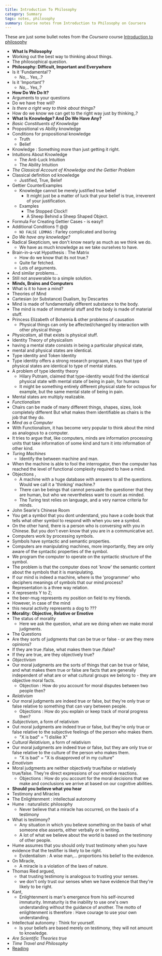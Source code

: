 ```yaml
---
title: Introduction To Philosophy
category: Summary
tags: notes, philosophy
summary: Course notes from Introduction to Philosophy on Coursera
---
```


These are just some bullet notes from the *Coursera* course [Introduction to philosophy](https://www.coursera.org/learn/philosophy)

- **What Is Philosophy**
- Working out the best way to thinking about things.
- The philosophical question.
- **Philosophy: Difficult, Important and Everywhere**
- Is it 'Fundamental'?
    - No,.. Yes,..?
- Is it 'Important'?
    - No,.. Yes,.?
- **How Do We Do It?**
- Arguments to your questions
- Do we have free will?
- *Is there a right way to think about things?*
- How do we know we can get to the right way just by thinking,.?
- **What Is Knowledge? And Do We Have Any?**
- *Basic Constituents of Knowledge*
- Propositional vs Ability knowledge
- Conditions for propositional knowledge
    - Truth
    - Belief
- Knowledge : Something more than just getting it right.
- Intuitions About Knowledge
    - The Anti-Luck Intuition
    - The Ability Intuition
- *The Classical Account of Knowledge and the Gettier Problem*
- Classical definition od knowledge
    - Justified, True,  Belief
- Gettier CounterExamples
    - Knowledge cannot be merely justified true belief
        - It might just be a matter of luck that your belief is true, irreverent of your justification.
    - Examples
        - The Stopped Clock!!
        - A Sheep Behind a Sheep Shaped Object.
- Formula For Creating Gettier Cases - is easy!!
- Additional Conditions !! @@
    - `NO FALSE LEMMAS` : Farley complicated and boring
- *Do We have any knowledge?*
- Radical Skepticism, we don't know nearly as much as we think we do.
    - We have as much knowledge as we take ourselves to have.
- Brain-in-a-vat Hypothesis : The Matrix
    - How do we know that its not true.?
    - Quite far fetched.
    - Lots of arguments.
- And similar problems...
- Still not answerable to a simple solution.
- **Minds, Brains and Computers**
- What is it to have a mind?
- Theories of Mind
- Cartesian (or Substance) Dualism, by Descartes
- Mind is made of fundamentally different substance to the body.
- The mind is made of immaterial stuff and the body is made of material stuff.
- Princess Elizabeth of Bohemia & other problems of causation
    - Physical things can only be affected/changed by interaction with other physical things
- *Physicalism*, all that exists is physical stuff.
- Identity Theory of physicalism
- having a mental state consists in being a particular physical state,
- mental and physical states are identical.
- Type identity and Token Identity
- Type identity offers a strong research prograam, it says that type of physical states are identical to type of mental states.
- A problem of type identity theory
    - Hilary Putnam, claimed that type-identity would find the identical physical state with mental state of being in pain, for humans
    - It might be something entirely different physical state for octopus for example, but the same mental state of being in pain.
- Mental states are multiply realizable.
- *Functionalism*
- Chairs can be made of many different things, shapes, sizes, look completely different But what makes them identifiable as chairs is the job that they do.
- *Mind as a Computer*
- With Functionalism, it has become very popular to think about the mind as analogous to a computer.
- It tries to argue that, like computers, minds are information processing units that take information of some kind and turn it into information of other kind.
- *Turing Machines*
    - Identify the between machine and man.
- When the machine is able to fool the interrogator, then the computer has reached the level of functional complexity required to have a mind.
- Objections ,
    - A machine with a huge database with answers to all the questions. Would we call it a 'thinking' machine.?
    - There can be beings that cannot persuade the questioner that they are human, but who we nevertheless want to count as minded.
    - The Turing test relies on language, and a very narrow criteria for minds.
- John Searle's Chinese Room
- You get a symbol that you dont understand, you have a code book that tells what other symbol to respond with when you see a symbol.
- On the other hand, there is a person who is conversing with you in Chinese. But you don't even know that you are in a communicative act.
- Computers work by processing symbols.
- Symbols have syntactic and semantic properties.
- Computers are manipulating machines, more importantly, they are only aware of the syntactic properties of the symbol.
- We program the computer to operate on the syntactic structure of the symbol.
- The problem is that the computer does not 'know' the semantic content about the symbols that it is manipulating.
- If our mind is indeed a machine, where is the 'programmer' who deciphers meanings of symbols that our mind process?
- Representation  is a three way relation.
- X represents Y to Z;
- the beer-mug represents my position on field to my friends.
- However, in case of the mind
- this neural activity represents a dog to ???
- **Morality: Objective, Relative or Emotive**
- The status of morality
    - Here we ask the question, what are we doing when we make moral judgments.
- The Questions
- Are they sorts of judgments that can be true or false -  or are they mere opinions?
- If they are true /false,  what makes them true /false?
- If they are true,  are they objectively true?
- *Objectivism*
- Our moral judgments are the sorts of things that can be true or false,  and what makes them true or false are facts that are generally independent of what are or what cultural groups we belong to -  they are objective moral facts.
    - Objection : How do you account for moral disputes between two people then?
- *Relativism*
- Our moral judgments are indeed true or false,  but they're only true or false relative to something that can vary between people.
    - Objections : How do you explain or keep track of moral progress then?
- *Subjectivism*,  a form of relativism
- Out moral judgments are indeed true or false,  but they're only true or false relative to the subjective feelings of the person who makes them.
    - "X is bad" = "I dislike X"
- *Cultural Relativism*, a form of relativism
- Our moral judgments are indeed true or false, but they are only true or false relative to the culture of the person who makes them.
    - "X is bad" = "X is disapproved of in my culture"
- *Emotivism*
- Moral judgments are neither objectively true/false or relatively true/false. They're direct expressions of our emotive reactions.
    - Objections : How do you account for the moral decisions that we make and conclusions we arrive at based on our cognitive abilities.
- **Should you believe what you hear**
- Testimony and Miracles
- The Enlightenment : intellectual autonomy
- Hume : naturalistic philosophy
    - Never believe that a miracle has occurred, on the basis of a testimony
- What is testimony?
    - Any situation in which you believe something on the basis of what someone else asserts, either verbally or in writing.
    - A lot of what we believe about the world is based on the testimony of other people.
- Hume assumes that you should only trust testimony when you have evidence that the testifier is likely to be right.
    - Evidentialism : A wise man,... proportions his belief to the evidence.
- On Miracle,
    - A miracle is a violation of the laws of nature.
- Thomas Ried argued,
    - that trusting testimony is analogous to trusting your senses.
    - we don't only trust our senses when we have evidence that they're likely to be right.
- Kant,
    - Enlightenment is man's emergence from his self-incurred immaturity. Immaturity is the inability to use one's own understanding without the guidance of another. The motto of enlightenment is therefore : Have courage to use your own understanding.
- Intellectual autonomy : Think for yourself.
    - Is your beliefs are based merely on testimony, they will not amount to knowledge.
- *Are Scientific Theories true*
- *Time Travel and Philosophy*
- [Reading](https://d396qusza40orc.cloudfront.net/flex-introphil%2FWeek%207%20-%20Time%20Travel%20and%20Philosophy%2FWeek%207%20handout%20%27Time%20Travel%20and%20Philosophy%27.pdf)

